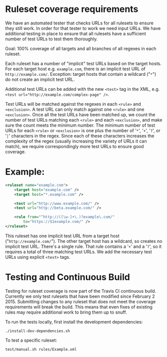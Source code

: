 # Ruleset coverage requirements

We have an automated tester that checks URLs for all rulesets to ensure they
still work. In order for that tester to work we need input URLs. We have
additional testing in place to ensure that all rulesets have a sufficient number
of test URLs to test them thoroughly.

Goal: 100% coverage of all targets and all branches of all regexes in each
ruleset.

Each ruleset has a number of "implicit" test URLs based on the target hosts. For
each target host e.g. `example.com`, there is an implicit test URL of
`http://example.com/`. Exception: target hosts that contain a wildcard ("`*`")
do not create an implicit test URL.

Additional test URLs can be added with the new `<test>` tag in the XML, e.g.
`<test url="http://example.com/complex-page" />`.

Test URLs will be matched against the regexes in each `<rule>` and
`<exclusion>`. A test URL can only match against one `<rule>` and one
`<exclusion>`. Once all the test URLs have been matched up, we count the number
of test URLs matching each `<rule>` and each `<exclusion>`, and make sure the
count meets the minimum number.  The minimum number of test URLs for each
`<rule>` or `<exclusion>` is one plus the number of '`*`', '`+`', '`?`', or
'`|`' characters in the regex. Since each of these characters increases the
complexity of the regex (usually increasing the variety of URLs it can match),
we require correspondingly more test URLs to ensure good coverage.

# Example:
```xml
<ruleset name="example.com">
	<target host="example.com" />
	<target host="*.example.com" />

	<test url="http://www.example.com/" />
	<test url="http://beta.example.com/" />

	<rule from="^http://([\w-]+\.)?example\.com/"
		to="https://$1example.com/" />
</ruleset>
```
This ruleset has one implicit test URL from a target host
("`http://example.com/`"). The other target host has a wildcard, so creates no
implicit test URL. There's a single rule. That rule contains a '`+`' and a
'`?`', so it requires a total of three matching test URLs. We add the necessary
test URLs using explicit `<test>` tags.

# Testing and Continuous Build

Testing for ruleset coverage is now part of the Travis CI continuous build.
Currently we only test rulesets that have been modified since February 2 2015.
Submitting changes to any ruleset that does not meet the coverage requirements
will break the build. This means that even fixes of existing rules may require
additional work to bring them up to snuff.

To run the tests locally, first install the development dependencies:

    ./install-dev-dependencies.sh

To test a specific ruleset:

    test/manual.sh rules/Example.xml
